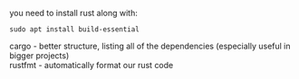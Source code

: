 you need to install rust along with:  
```
sudo apt install build-essential  
```
cargo - better structure, listing all of the dependencies (especially useful in bigger projects)  
rustfmt - automatically format our rust code  
```

```